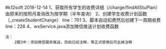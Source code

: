 #k12soft
2018-12-14
	1、获取所有学生的收费详细（/charge/findAllStuPlan）
		由原来的按照月查询改为按学期（半年查询）
	2、创建学生收费计划函数（_createStudentCharge） line：701
	3、脚本自动扣费然后创建下一周期收费				line：226
	4、wxService.java添加微信推送计划收费函数
	
	注：
		2跟3中：添加微信服务推送，目前已经注释，等正式使用后可去掉注释